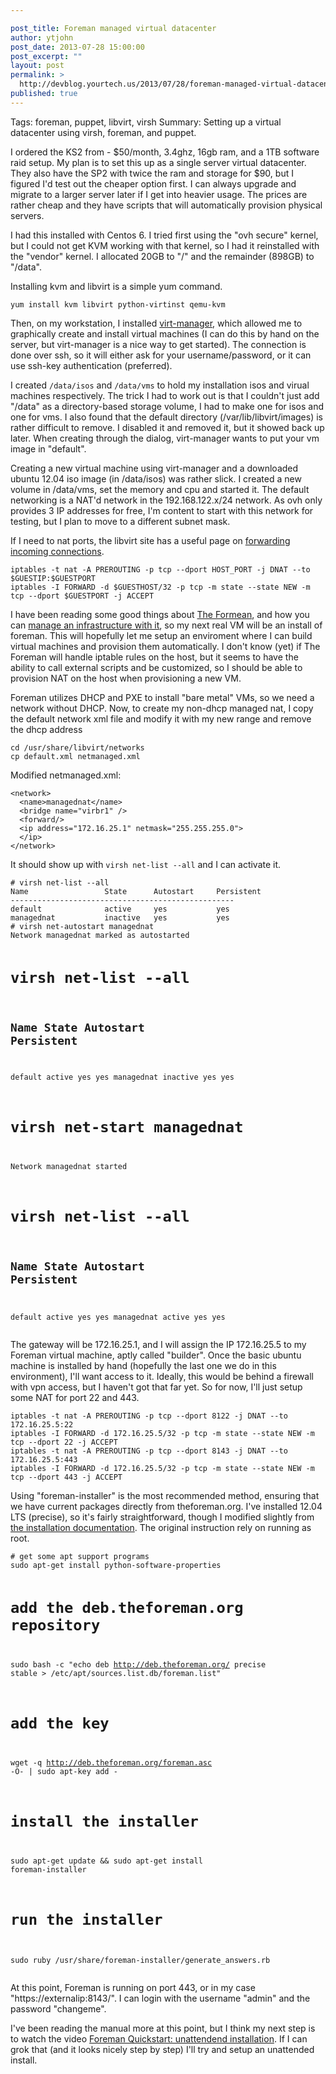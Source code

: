 ```yaml
---

post_title: Foreman managed virtual datacenter
author: ytjohn
post_date: 2013-07-28 15:00:00
post_excerpt: ""
layout: post
permalink: >
  http://devblog.yourtech.us/2013/07/28/foreman-managed-virtual-datacenter/
published: true
---
```

<p>Tags: foreman, puppet, libvirt, virsh
Summary: Setting up a virtual datacenter using virsh, foreman, and puppet.</p>
<p>I ordered the KS2 from  - $50/month, 3.4ghz, 16gb ram, and a 1TB software raid setup. My plan is to set this
up as a single server virtual datacenter. They also have the SP2 with twice the ram and storage for $90, but I figured I'd test out
the cheaper option first. I can always upgrade and migrate to a larger server later if I get into heavier usage. The prices are rather cheap and they have scripts that will automatically provision physical servers. </p>
<p>I had this installed with Centos 6. I tried first using the "ovh secure" kernel, but I could not get KVM working with that kernel, so I had it reinstalled with the "vendor" kernel. I allocated 20GB to "/" and the remainder (898GB) to "/data". </p>
<p>Installing kvm and libvirt is a simple yum command.</p>
<pre><code>yum install kvm libvirt python-virtinst qemu-kvm
</code></pre>
<p>Then, on my workstation, I installed <a href="http://virt-manager.org/">virt-manager</a>, which allowed me to graphically create and install virtual machines (I can do this by hand on the server, but virt-manager is a nice way to get started). The connection is done over ssh, so it will either ask for your username/password, or it can use ssh-key authentication (preferred).</p>
<p>I created <code>/data/isos</code> and <code>/data/vms</code> to hold my installation isos and virual machines respectively. The trick I had to work out is that I couldn't just add "/data" as a directory-based storage volume, I had to make one for isos and one for vms. I also found that the default directory (/var/lib/libvirt/images) is rather difficult to remove. I disabled it and removed it, but it showed back up later. When creating through the dialog, virt-manager wants to put your vm image in "default". </p>
<p>Creating a new virtual machine using virt-manager and a downloaded ubuntu 12.04 iso image (in /data/isos) was rather slick. I created a new volume in /data/vms, set the memory and cpu and started it. The default networking is a NAT'd network in the 192.168.122.x/24 network. As ovh only provides 3 IP addresses for free, I'm content to start with this network for testing, but I plan to move to a different subnet mask.</p>
<p>If I need to nat ports, the libvirt site has a useful page on <a href="http://wiki.libvirt.org/page/Networking#Forwarding_Incoming_Connections">forwarding incoming connections</a>.</p>
<pre><code>iptables -t nat -A PREROUTING -p tcp --dport HOST_PORT -j DNAT --to $GUESTIP:$GUESTPORT
iptables -I FORWARD -d $GUESTHOST/32 -p tcp -m state --state NEW -m tcp --dport $GUESTPORT -j ACCEPT
</code></pre>
<p>I have been reading some good things about <a href="http://theforeman.org/">The Formean</a>, and how you can <a href="http://engineering.yakaz.com/managing-an-infrastructure-datacenter-with-foreman-and-puppet.html">manage an infrastructure with it</a>, so my next real VM will be an install of foreman. This will hopefully let me setup an enviroment where I can build virtual machines and provision them automatically. I don't know (yet) if The Foreman will handle iptable rules on the host, but it seems to have the ability to call external scripts and be customized, so I should be able to provision NAT on the host when provisioning a new VM.</p>
<p>Foreman utilizes DHCP and PXE to install "bare metal" VMs, so we need a network without DHCP. Now, to create my non-dhcp managed nat, I copy the default network xml file and modify it with my new range and remove the dhcp address</p>
<pre><code>cd /usr/share/libvirt/networks
cp default.xml netmanaged.xml
</code></pre>
<p>Modified netmanaged.xml:</p>
<pre><code>&lt;network&gt;
  &lt;name&gt;managednat&lt;/name&gt;
  &lt;bridge name="virbr1" /&gt;
  &lt;forward/&gt;
  &lt;ip address="172.16.25.1" netmask="255.255.255.0"&gt;
  &lt;/ip&gt;
&lt;/network&gt;
</code></pre>
<p>It should show up with <code>virsh net-list --all</code> and I can activate it.</p>
<pre><code># virsh net-list --all
Name                 State      Autostart     Persistent
--------------------------------------------------
default              active     yes           yes
managednat           inactive   yes           yes
# virsh net-autostart managednat
Network managednat marked as autostarted

# virsh net-list --all
Name                 State      Autostart     Persistent
--------------------------------------------------
default              active     yes           yes
managednat           inactive   yes           yes

# virsh net-start managednat
Network managednat started

# virsh net-list --all
Name                 State      Autostart     Persistent
--------------------------------------------------
default              active     yes           yes
managednat           active     yes           yes
</code></pre>
<p>The gateway will be 172.16.25.1, and I will assign the IP 172.16.25.5 to my Foreman virtual machine, aptly called "builder".  Once the basic ubuntu machine is installed by hand (hopefully the last one we do in this environment), I'll want access to it. Ideally, this would be behind a firewall with vpn access, but I haven't got that far yet. So for now, I'll just setup some NAT for port 22 and 443.</p>
<pre><code>iptables -t nat -A PREROUTING -p tcp --dport 8122 -j DNAT --to 172.16.25.5:22
iptables -I FORWARD -d 172.16.25.5/32 -p tcp -m state --state NEW -m tcp --dport 22 -j ACCEPT
iptables -t nat -A PREROUTING -p tcp --dport 8143 -j DNAT --to 172.16.25.5:443
iptables -I FORWARD -d 172.16.25.5/32 -p tcp -m state --state NEW -m tcp --dport 443 -j ACCEPT
</code></pre>
<p>Using "foreman-installer" is the most recommended method, ensuring that we have current packages directly from theforeman.org. I've installed 12.04 LTS (precise), so it's fairly straightforward, though I modified slightly from <a href="http://theforeman.org/manuals/1.2/index.html#3.2ForemanInstaller">the installation documentation</a>. The original instruction rely on running as root.</p>
<pre><code># get some apt support programs 
sudo apt-get install python-software-properties

# add the deb.theforeman.org repository
sudo bash -c "echo deb http://deb.theforeman.org/ precise stable &gt; /etc/apt/sources.list.db/foreman.list"  
# add the key
wget -q http://deb.theforeman.org/foreman.asc -O- | sudo apt-key add -
# install the installer
sudo apt-get update &amp;&amp; sudo apt-get install foreman-installer

# run the installer
sudo ruby /usr/share/foreman-installer/generate_answers.rb
</code></pre>
<p>At this point, Foreman is running on port 443, or in my case "https://externalip:8143/". I can login with the username "admin" and the password "changeme".</p>
<p>I've been reading the manual more at this point, but I think my next step is to watch the video <a href="http://www.youtube.com/watch?v=eHjpZr3GB6s">Foreman Quickstart: unattendend installation</a>. If I can grok that (and it looks nicely step by step) I'll try and setup an unattended install. </p>
